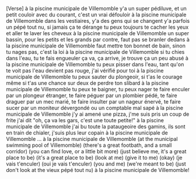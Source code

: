 [Verse]
à la piscine municipale de Villemomble
y'a un super pédiluve, et un petit couloir
avec du courant, c'est un vrai défouloir
à la piscine municipale de Villemomble
dans les vestiaires, y'a des gens qui se changent
y'a parfois un pépé tout nu, si jamais ça te dérange
tu peux toujours te cacher les yeux
et aller te laver les cheveux
à la piscine municipale de Villemomble
un super bassin, pour les petits et les grands
par contre, faut pas se branler dedans
à la piscine municipale de Villemomble
faut mettre ton bonnet de bain,
sinon tu nages pas, c'est la loi
à la piscine municipale de Villemomble
si tu chies dans l'eau, tu te fais engueuler
ça va, ça arrive, je trouve ça un peu abusé
à la piscine municipale de Villemomble
tu peux pisser dans l'eau, tant qu'on te voit pas
l'eau devient pas rouge, j'ai vérifié pour toi
à la piscine municipale de Villemomble
tu peux sauter du plongeoir, si t'as le courage
même si t'as une chance sur deux de perdre ton slibard
à la piscine municipale de Villemomble
tu peux te baigner, tu peux nager
te faire enculer par un plongeur étranger, te faire péguer par un plombier pédé, te faire draguer par un mec marié, te faire insulter par un nageur énervé, te faire sucer par un moniteur dévergondé ou un comptable mal sapé
à la piscine municipale de Villemomble
j'y ai amené une pizza, j'me suis pris un coup de frite
j'ai dit "oh, ça va les gars, c'est une toute petite!"
à la piscine municipale de Villemomble
j'ai bu toute la pataugeoire des gamins,
ils sont en train de chialer, j'suis plus leur copain
à la piscine municipale de Villemomble
...
à la piscine municipale de Villemomble
(at the municipal swimming pool of Villemomble)
(there's a great footbath, and a small corridor)
(you can find love, or a little bit more)
(just believe me, it's a great place to be)
(it's a great place to be)
(look at me)
(give it to me)
(okay)
(je vais t'enculer)
(oui je vais t'enculer)
(you and me)
(we're meant to be)
(just don't look at the vieux pépé tout nu)
à la piscine municipale de Villemomble!